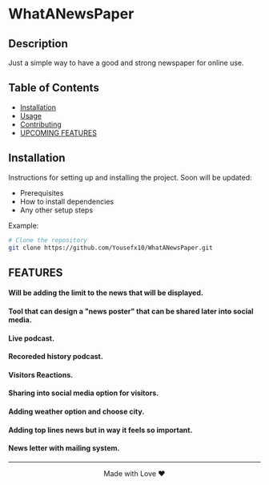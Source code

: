 # WhatANewsPaper

## Description

Just a simple way to have a good and strong newspaper for online use.

## Table of Contents

- [Installation](#installation)
- [Usage](#usage)
- [Contributing](#contributing)
- [UPCOMING FEATURES](#features)

## Installation

Instructions for setting up and installing the project. Soon will be updated:
- Prerequisites
- How to install dependencies
- Any other setup steps

Example:
```bash
# Clone the repository
git clone https://github.com/Yousefx10/WhatANewsPaper.git
```

## FEATURES
#### Will be adding the limit to the news that will be displayed.
#### Tool that can design a "news poster" that can be shared later into social media.
#### Live podcast.
#### Recoreded history podcast.
#### Visitors Reactions.
#### Sharing into social media option for visitors.
#### Adding weather option and choose city.
#### Adding top lines news but in way it feels so important.
#### News letter with mailing system.

---

<p style='text-align:center'>Made with Love ❤️</p>